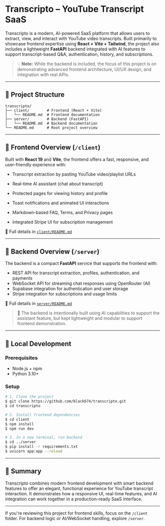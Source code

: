 # Transcripto – YouTube Transcript SaaS

Transcripto is a modern, AI-powered SaaS platform that allows users to extract, view, and interact with YouTube video transcripts. Built primarily to showcase frontend expertise using **React + Vite + Tailwind**, the project also includes a lightweight **FastAPI** backend integrated with AI features to support transcript-based Q&A, authentication, history, and subscriptions.

> 💡 **Note:** While the backend is included, the focus of this project is on demonstrating advanced frontend architecture, UI/UX design, and integration with real APIs.

---

## 🧭 Project Structure

```
transcripto/
├── client/        # Frontend (React + Vite)
│   └── README.md  # Frontend documentation
├── server/        # Backend (FastAPI)
│   └── README.md  # Backend documentation
└── README.md      # Root project overview
```

---

## 🧠 Frontend Overview (`/client`)

Built with **React 19** and **Vite**, the frontend offers a fast, responsive, and user-friendly experience with:

- Transcript extraction by pasting YouTube video/playlist URLs

- Real-time AI assistant (chat about transcript)

- Protected pages for viewing history and profile

- Toast notifications and animated UI interactions

- Markdown-based FAQ, Terms, and Privacy pages

- Integrated Stripe UI for subscription management

🔗 Full details in [`client/README.md`](./client/README.md)

---

## 🧪 Backend Overview (`/server`)

The backend is a compact **FastAPI** service that supports the frontend with:

- REST API for transcript extraction, profiles, authentication, and payments
- WebSocket API for streaming chat responses using OpenRouter (AI)
- Supabase integration for authentication and user storage
- Stripe integration for subscriptions and usage limits

🔗 Full details in [`server/README.md`](./server/README.md)

> 🤖 The backend is intentionally built using AI capabilities to support the assistant feature, but kept lightweight and modular to support frontend demonstration.

---

## 🔧 Local Development

### Prerequisites

- Node.js + npm
- Python 3.10+

### Setup

```bash
# 1. Clone the project
$ git clone https://github.com/black674/transcripto.git
$ cd transcripto

# 2. Install frontend dependencies
$ cd client
$ npm install
$ npm run dev

# 3. In a new terminal, run backend
$ cd ../server
$ pip install -r requirements.txt
$ uvicorn app:app --reload
```

---

## 📌 Summary

Transcripto combines modern frontend development with smart backend features to offer an elegant, functional experience for YouTube transcript interaction. It demonstrates how a responsive UI, real-time features, and AI integration can work together in a production-ready SaaS interface.

---

If you're reviewing this project for frontend skills, focus on the `/client` folder. For backend logic or AI/WebSocket handling, explore `/server`.
